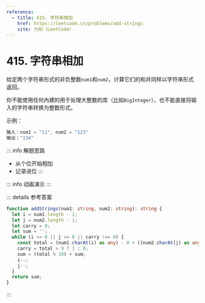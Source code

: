 ```yaml
---
reference:
  - title: 415. 字符串相加
    href: https://leetcode.cn/problems/add-strings
    site: 力扣（LeetCode）
---
```


# 415. 字符串相加

给定两个字符串形式的非负整数`num1`和`num2`，计算它们的和并同样以字符串形式返回。

你不能使用任何內建的用于处理大整数的库（比如`BigInteger`），也不能直接将输入的字符串转换为整数形式。

示例：

```js
输入：num1 = "11", num2 = "123"
输出："134"
```

<script setup>
import Demo from './demos/415.vue';
</script>

::: info 解题思路
- 从个位开始相加
- 记录进位
:::

::: info 动画演示
<Demo />
:::

::: details 参考答案
```ts
function addStrings(num1: string, num2: string): string {
  let i = num1.length - 1;
  let j = num2.length - 1;
  let carry = 0;
  let sum = '';
  while (i >= 0 || j >= 0 || carry !== 0) {
    const total = (num1.charAt(i) as any) - 0 + ((num2.charAt(j) as any) - 0) + carry;
    carry = total > 9 ? 1 : 0;
    sum = (total % 10) + sum;
    i--;
    j--;
  }
  return sum;
}
```
:::
